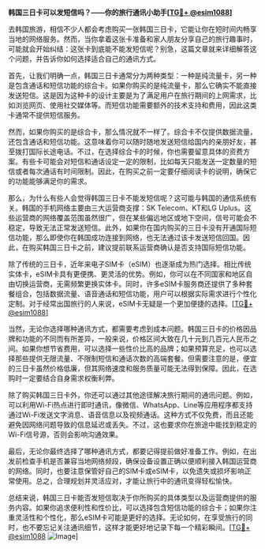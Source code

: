 **韩国三日卡可以发短信吗？——你的旅行通讯小助手[[TG💪+ @esim1088](https://t.me/s/esim1088)]**

去韩国旅游，相信不少人都会考虑购买一张韩国三日卡，它能让你在短时间内畅享当地的网络服务。然而，当你拿着这张卡准备和家人朋友分享自己的旅行趣事时，可能就会开始纠结：这张卡到底能不能发短信呢？别急，这篇文章就来详细解答这个问题，并告诉你如何选择适合自己的通讯方式。

首先，让我们明确一点，韩国三日卡通常分为两种类型：一种是纯流量卡，另一种是包含通话和短信功能的综合卡。如果你购买的是纯流量卡，那么它确实不能直接发送短信。这是因为这种卡的设计主要是为了满足用户在旅行期间的上网需求，比如浏览网页、使用社交媒体等。而短信功能需要额外的技术支持和费用，因此这类卡通常不提供短信服务。

然而，如果你购买的是综合卡，那么情况就不一样了。综合卡不仅提供数据流量，还包含通话和短信功能。这意味着你可以随时随地发送短信给国内的亲朋好友，甚至拨打国际长途电话。不过，在选择综合卡的时候，你也需要留意具体的资费方案。有些卡可能会对短信和通话设定一定的限制，比如每天只能发送一定数量的短信或者每次通话有时间限制。因此，在购买之前一定要仔细阅读卡的说明，确保它的功能能够满足你的需求。

那么，为什么有些人会觉得韩国三日卡不能发短信呢？这可能与韩国的通信系统有关。韩国的手机网络主要由三大运营商支撑：SK Telecom、KT和LG Uplus。这些运营商的网络覆盖范围虽然很广，但在某些偏远地区或地下空间，信号可能会不稳定，导致无法正常发送短信。此外，如果你在国内购买的三日卡没有开通国际短信功能，那么即使你在韩国成功连接到网络，也无法通过该卡发送短信回国。因此，在购买韩国三日卡之前，建议提前联系运营商确认是否支持国际短信功能。

除了传统的三日卡，近年来电子SIM卡（eSIM）也逐渐成为热门选择。相比传统实体卡，eSIM卡具有更便携、更灵活的优势。例如，你可以在不同国家和地区自由切换运营商，无需频繁更换实体卡。同时，许多eSIM卡服务商还提供了多种套餐组合，包括数据流量、语音通话和短信功能，用户可以根据实际需求进行个性化定制。对于经常出国旅行的人来说，eSIM卡无疑是一个更加便捷的选择。[[TG💪+ @esim1088](https://t.me/s/esim1088)]

当然，无论你选择哪种通讯方式，都需要考虑到成本问题。韩国三日卡的价格因品牌和功能的不同而有所差异，一般来说，价格区间大致在几十元到几百元人民币之间。如果你想节省费用，可以选择一些性价比高的品牌；如果预算充足，也可以选择那些提供无限流量、不限制短信和通话次数的高端套餐。但需要注意的是，便宜的三日卡虽然价格低廉，但其网络速度和服务质量可能无法得到保障。因此，在选购时一定要结合自身需求权衡利弊。

除了购买韩国三日卡外，你还可以通过其他途径解决旅行期间的通讯问题。例如，可以利用Wi-Fi热点进行即时通讯，像微信、WhatsApp、Line等应用程序都支持通过Wi-Fi发送文字消息、语音信息以及视频通话。这种方式不仅免费，而且还能避免因网络问题导致的信息延迟或丢失。不过，这也要求你在旅途中能找到稳定的Wi-Fi信号源，否则会影响沟通效果。

最后，无论你最终选择了哪种通讯方式，都要记得提前做好准备工作。例如，在出发前检查手机是否兼容当地网络频段，确保设备设置正确以便顺利接入韩国运营商的网络。同时，也要注意保管好自己的SIM卡或eSIM卡，以免遗失或损坏影响正常使用。总之，合理规划并灵活应对，才能让旅行中的通讯变得轻松愉快。

总结来说，韩国三日卡能否发短信取决于你所购买的具体类型以及运营商提供的服务内容。如果你追求便利性和性价比，可以选择包含短信功能的综合卡；如果你注重灵活性和个性化，那么eSIM卡可能是更好的选择。无论如何，在享受旅行的同时，也不要忘记关注通讯细节，这样才能更好地记录下每一个精彩瞬间。[[TG💪+ @esim1088](https://t.me/s/esim1088) ![Image](https://i.postimg.cc/4NQfJmqS/Snipaste-2025-05-13-00-14-12.png)]